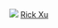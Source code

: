 
<p><img src="https://avatars.githubusercontent.com/u/470058?s=48&v=4" class="gsc-avatar">  <a href="https://cn.bing.com/?mkt=zh-CN" target="_blank">Rick Xu</a></p>

